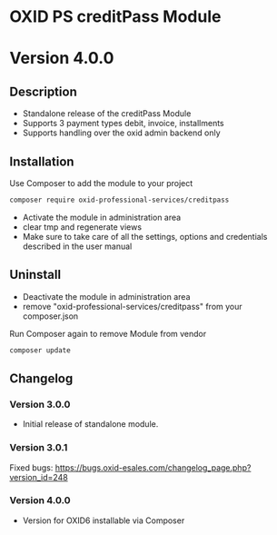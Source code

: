 # OXID PS creditPass Module

# Version 4.0.0

## Description

 * Standalone release of the creditPass Module
 * Supports 3 payment types debit, invoice, installments
 * Supports handling over the oxid admin backend only

## Installation

Use Composer to add the module to your project
```bash
composer require oxid-professional-services/creditpass
```

 * Activate the module in administration area
 * clear tmp and regenerate views
 * Make sure to take care of all the settings, options and credentials described in the user manual

## Uninstall

 * Deactivate the module in administration area
 * remove "oxid-professional-services/creditpass" from your composer.json

Run Composer again to remove Module from vendor
```bash
composer update
```

## Changelog

### Version 3.0.0

* Initial release of standalone module.

### Version 3.0.1

Fixed bugs:
https://bugs.oxid-esales.com/changelog_page.php?version_id=248

### Version 4.0.0

* Version for OXID6 installable via Composer
